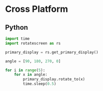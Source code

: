 # Cross Platform

## Python

```python
import time
import rotatescreen as rs

primary_display = rs.get_primary_display()

angle = [90, 180, 270, 0]

for i in range(5):
    for x in angle:
        primary_display.rotate_to(x)
        time.sleep(0.5)
```